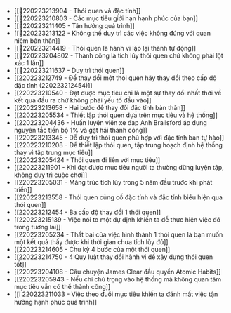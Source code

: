 - [[💬220223213904 - Thói quen và đặc tính]]
- [[💬220223210803 - Các mục tiêu giới hạn hạnh phúc của bạn]]
- [[💬220223211405 - Tận hưởng quá trình]]
- [[💬220223213122 - Không thể duy trì các việc không đúng với quan niệm bản thân]]
- [[💬220223214419 - Thói quen là hành vi lặp lại thành tự động]]
- [[💬220223204802 - Thành công là tích lũy thói quen chứ không phải lột xác 1 lần]]
- [[💬220223211637 - Duy trì thói quen]]
- [[220223212749 - Để thay đổi một thói quen hãy thay đổi theo cấp độ đặc tính (220223212454)]]
- [[220223210540 - Đạt được mục tiêu chỉ là một sự thay đổi nhất thời về kết quả đầu ra chứ không phải yếu tố đầu vào]]
- [[220223213658 - Hai bước để thay đổi đặc tính bản thân]]
- [[220223205534 - Thiết lập thói quen dựa trên mục tiêu và hệ thống]]
- [[220223204436 - Huấn luyện viên xe đạp Anh Brailsford áp dụng nguyên tắc tiến bộ 1% và gặt hái thành công]]
- [[220223213345 - Dễ duy trì thói quen phù hợp với đặc tính bạn tự hào]]
- [[220223210208 - Để thiết lập thói quen, tập trung hoạch định hệ thống thay vì tập trung mục tiêu]]
- [[220223205424 - Thói quen đi liền với mục tiêu]]
- [[220223211901 - Khi đạt được mục tiêu người ta thường dừng luyện tập, không duy trì cuộc chơi]]
- [[220223205031 - Măng trúc tích lũy trong 5 năm đầu trước khi phát triển]]
- [[220223213558 - Thói quen củng cố đặc tính và đặc tính biểu hiện qua thói quen]]
- [[220223212454 - Ba cấp độ thay đổi 1 thói quen]]
- [[220223215139 - Việc nói to một dự định khiến ta dễ thực hiện việc đó trong tương lai]]
- [[220223205234 - Thất bại của việc hình thành 1 thói quen là bạn muốn một kết quả thấy được khi thời gian chưa tích lũy đủ]]
- [[220223214605 - Chu kỳ 4 bước của một thói quen]]
- [[220223214750 - 4 Quy luật thay đổi hành vi để xây dựng thói quen tốt]]
- [[220223204108 - Câu chuyện James Clear đầu quyển Atomic Habits]]
- [[220223205943 - Nếu chỉ chú trọng vào hệ thống mà không quan tâm mục tiêu vẫn có thể thành công]]
- [[❕ 220223211033 - Việc theo đuổi mục tiêu khiến ta đánh mất việc tận hưởng hạnh phúc quá trình]]
